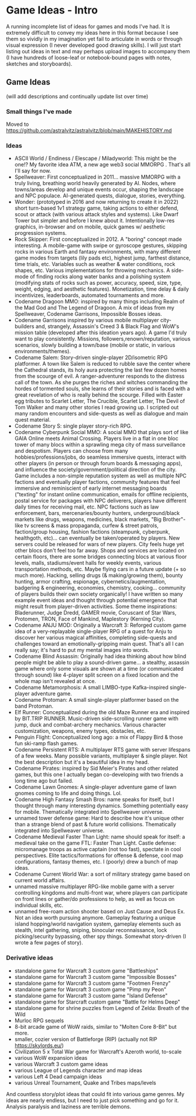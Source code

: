# Game Ideas - Intro
A running incomplete list of ideas for games and mods I've had. It is extremely difficult to convey my ideas here in this format because I see them so vividly in my imagination yet fail to articulate in words or through visual expression (I never developed good drawing skills). I will just start listing out ideas in text and may perhaps upload images to accompany them (I have hundreds of loose-leaf or notebook-bound pages with notes, sketches and storyboards).

## Game Ideas
(will add descriptions and continually update list over time)

### Small things I've made
Moved to https://github.com/astralvitz/astralvitz/blob/main/MAKEHISTORY.md

### Ideas
- ASCII World / Endiness / Elescape / Miladyworld: This might be the one!? My favorite idea ATM, a new age web3 social MMORPG . That's all I'll say for now.
- Spellweaver: First conceptualized in 2011... massive MMORPG with a truly living, breathing world heavily generated by AI. Nodes, where towns/areas develop and unique events occur, shaping the landscape and NPC populace. AI-generated quests, dialogue, stories, everything.
- Wonder: (prototyped in 2016 and now returning to create it in 2022) short turn-based 1v1 strategy game, taking actions to either defend, scout or attack (with various attack styles and systems). Like Dwarf Tower but simpler and before I knew about it. Intentionally low-res graphics, in-browser and on mobile, quick games w/ aesthetic progression systems.
- Rock Skipper: First conceptualized in 2012. A "boring" concept made interesting. A mobile-game with swipe or gyroscope gestures, skipping rocks in various Earth and fantasy environments, with many different game modes from targets (lily pads etc), highest jump, farthest distance, time trials, etc. Variables such as weather & water conditions, rock shapes, etc. Various implementations for throwing mechanics. A side-mode of finding rocks along water banks and a polishing system (modifying stats of rocks such as power, accuracy, speed, size, type, weight, edging, and aesthetic features). Monetization, time delay & daily incentivizes, leaderboards, automated tournaments and more. 
- Codename Dragoon MMO: inspired by many things including Realm of the Mad God and The Legend of Dragoon. A mix of ideas from my Spellweaver, Codename Garrisons, Impossible Bosses ideas.
- Codename Garrisons inspired by various mobile multiplayer city-builders and, strangely, Assassin's Creed 3 & Black Flag and WoW's mission table (developed after this ideation years ago). A game I'd truly want to play consistently. Missions, followers,renown/reputation, various scenarios, slowly building a town/base (mobile or static, in various environments/themes).
- Codename Salem: Story-driven single-player 2D/isometric RPG platformer. A town like Salem is reduced to rubble save the center where the Cathedral stands, its holy aura protecting the last few dozen homes from the scourge of evil. A ranger-adventurer responds to the distress call of the town. As she purges the riches and witches commanding the hordes of tormented souls, she learns of their stories and is faced with a great revelation of who is really behind the scourge. Filled with Easter egg tributes to Scarlet Letter, The Crucible, Scarlet Letter, The Devil of Tom Walker and many other stories I read growing up. I scripted out many random encounters and side-quests as well as dialogue and main quest material.
- Codename Story S: single player story-rich RPG.
- Codename Cyberpunk Social MMO: A social MMO that plays sort of like GAIA Online meets Animal Crossing. Players live in a flat in one bloc tower of many blocs within a sprawling mega city of mass surveillance and despotism. Players can choose from many hobbies/professions/jobs, do seamless immersive quests, interact with other players (in person or through forum boards & messaging apps), and influence the society/government/political direction of the city. Game includes a non-simple reputation system as well as multiple NPC factions and eventually player factions, community features that feel immersive and reminiscient of early internet messaging boards ("texting" for instant online communication, emails for offline recipients, postal service for packages with NPC deliverers, players have different daily times for receiving mail, etc. NPC factions such as law enforcement, bars, mercenaries/bounty hunters, underground/black markets like drugs, weapons, medicines, black markets, "Big Brother"-like tv screens & mass propaganda, curfew & street patrols, faction/group housing, fashion factions (steampunk, cyberpunk, healthgoth, etc)... can eventually be taken/operated by players. New servers could be released for wars of new players. City feels huge yet other blocs don't feel too far away. Shops and services are located on certain floors, there are some bridges connecting blocs at various floor levels, malls, stadiums/event halls for weekly events, various transportation methods, etc. Maybe flying cars in a future update (+ so much more). Hacking, selling drugs (& making/growing them), bounty hunting, armor crafting, espionage, cybernetics/augmentation, badgering & engineering, economies, chemistry, cooking... community of players builds their own society organically! I have written so many example event ideas and thought through potential emergence that might result from player-driven activities. Some theme inspirations: Bladerunner, Judge Dredd, GAMER movie, Coruscant of Star Wars, Protomen, TRON, Face of Mankind, Maplestory (Kerning City).
- Codename ANJU MOD: Originally a Warcraft 3: Reforged custom game idea of a very-replayable single-player RPG of a quest for Anju to discover her various magical affinities, completing side-quests and challenges toward an emotionally-gripping main quest. That's all I can really say; it's hard to put my mental images into words.
- Codename Blind Assassin: Originally had idea thinking about how blind people might be able to play a sound-driven game... a stealthy, assassin game where only some visuals are shown at a time (or communicated through sound) like 4-player split screen on a fixed location and the whole map isn't revealed at once.
- Codename Metamorphosis: A small LIMBO-type Kafka-inspired single-player adventure game.
- Codename Protoman: A small single-player platformer based on the band Protoman.
- Elf Runner: Conceptualized during the old Maze Runner era and inspired by BIT.TRIP RUNNER. Music-driven side-scrolling runner game with jump, duck and combat-archery mechanics. Various character customization, weapons, enemy types, obstacles, etc.
- Penguin Flight: Conceptualized long ago: a mix of Flappy Bird & those fun ski-ramp flash games.
- Codename Persistent RTS: A multiplayer RTS game with server lifespans of a few weeks. Many possible variants, multiplayer & single player. Not the best description but it's a beautiful idea in my head.
- Codename Pirates: inspired by Sid Meier's Pirates and other related games, but this one I actually began co-developing with two friends a long time ago but failed.
- Codename Lawn Gnomes: A single-player adventure game of lawn gnomes coming to life and doing things. Lol.
- Codename High Fantasy Smash Bros: name speaks for itself, but I thought through many interesting dynamics. Something potentially easy for mobile. Thematically integrated into Spellweaver universe.
- unnamed tower defense game: Hard to describe how it's unique other than a strange blend of past & future world collisions. Thematically integrated into Spellweaver universe.
- Codename Medieval Faster Than Light: name should speak for itself: a medieval take on the game FTL: Faster Than Light. Castle defense: micromanage troops as active captain (not too fast), spectate in cool perspectives. Elite tactics/formations for offense & defense, cool map configurations, fantasy themes, etc. I (poorly) drew a bunch of map ideas.
- Codename Current World War: a sort of military strategy game based on current world affairs.
- unnamed massive multiplayer RPG-like mobile game with a server controlling kingdoms and multi-front war, where players can participate on front lines or gather/do professions to help, as well as focus on individual skills, etc.
- unnamed free-roam action shooter based on Just Cause and Deus Ex. Not an idea worth pursuing anymore. Gameplay featuring a unique island hopping/world navigation system, gameplay elements such as stealth, intel gathering, sniping, binocular reconnaissance, lock picking/security bypassing, other spy things. Somewhat story-driven (I wrote a few pages of story).

### Derivative ideas
- standalone game for Warcraft 3 custom game "Battleships"
- standalone game for Warcraft 3 custom game "Impossible Bosses"
- standalone game for Warcraft 3 custom game "Footmen Frenzy"
- standalone game for Warcraft 3 custom game "Pimp my Peon"
- standalone game for Warcraft 3 custom game "Island Defense"
- standalone game for Starcraft custom game "Battle for Helms Deep"
- standalone game for shrine puzzles from Legend of Zelda: Breath of the Wild
- Murloc RPG sequels
- 8-bit arcade game of WoW raids, similar to "Molten Core 8-Bit" but more.
- smaller, cozier version of Battleforge (RIP) (actually not RIP https://skylords.eu/)
- Civilization 5 x Total War game for Warcraft's Azeroth world, to-scale
- various WoW expansion ideas
- various Warcraft 3 custom game ideas
- various League of Legends character and map ideas
- various Left 4 Dead campaign ideas
- various Unreal Tournament, Quake and Tribes maps/levels

And countless story/plot ideas that could fit into various game genres. My ideas are nearly endless, but I need to just pick something and go for it. Analysis paralysis and laziness are terrible demons.